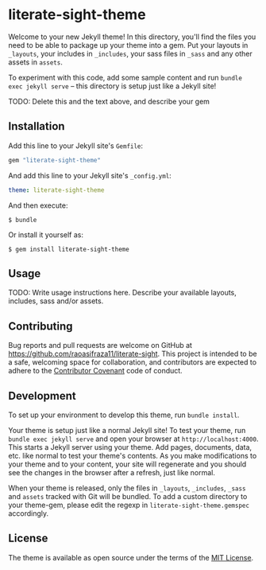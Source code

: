 # literate-sight-theme

Welcome to your new Jekyll theme! In this directory, you'll find the files you need to be able to package up your theme into a gem. Put your layouts in `_layouts`, your includes in `_includes`, your sass files in `_sass` and any other assets in `assets`.

To experiment with this code, add some sample content and run `bundle exec jekyll serve` – this directory is setup just like a Jekyll site!

TODO: Delete this and the text above, and describe your gem


## Installation

Add this line to your Jekyll site's `Gemfile`:

```ruby
gem "literate-sight-theme"
```

And add this line to your Jekyll site's `_config.yml`:

```yaml
theme: literate-sight-theme
```

And then execute:

    $ bundle

Or install it yourself as:

    $ gem install literate-sight-theme

## Usage

TODO: Write usage instructions here. Describe your available layouts, includes, sass and/or assets.

## Contributing

Bug reports and pull requests are welcome on GitHub at https://github.com/raoasifraza11/literate-sight. This project is intended to be a safe, welcoming space for collaboration, and contributors are expected to adhere to the [Contributor Covenant](http://contributor-covenant.org) code of conduct.

## Development

To set up your environment to develop this theme, run `bundle install`.

Your theme is setup just like a normal Jekyll site! To test your theme, run `bundle exec jekyll serve` and open your browser at `http://localhost:4000`. This starts a Jekyll server using your theme. Add pages, documents, data, etc. like normal to test your theme's contents. As you make modifications to your theme and to your content, your site will regenerate and you should see the changes in the browser after a refresh, just like normal.

When your theme is released, only the files in `_layouts`, `_includes`, `_sass` and `assets` tracked with Git will be bundled.
To add a custom directory to your theme-gem, please edit the regexp in `literate-sight-theme.gemspec` accordingly.

## License

The theme is available as open source under the terms of the [MIT License](https://opensource.org/licenses/MIT).

